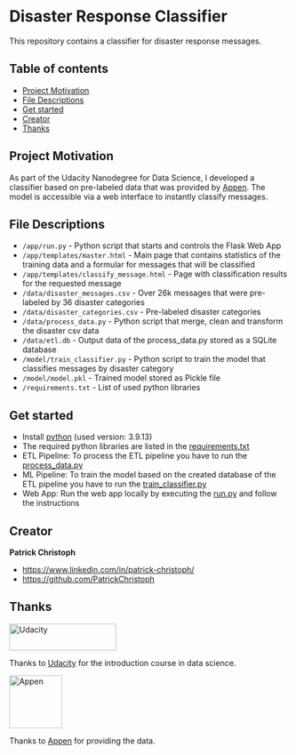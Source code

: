 # Disaster Response Classifier
This repository contains a classifier for disaster response messages.

## Table of contents
- [Project Motivation](#project-motivation)
- [File Descriptions](#file-descriptions)
- [Get started](#get-started)
- [Creator](#creator)
- [Thanks](#thanks)

## Project Motivation
As part of the Udacity Nanodegree for Data Science, I developed a classifier based on pre-labeled data that was
provided by [Appen](https://www.appen.com). The model is accessible via a web interface to instantly classify
messages.

## File Descriptions
- `/app/run.py` - Python script that starts and controls the Flask Web App
- `/app/templates/master.html` - Main page that contains statistics of the training data and a formular for 
messages that will be classified
- `/app/templates/classify_message.html` - Page with classification results for the requested message
- `/data/disaster_messages.csv` - Over 26k messages that were pre-labeled by 36 disaster categories
- `/data/disaster_categories.csv` - Pre-labeled disaster categories
- `/data/process_data.py` - Python script that merge, clean and transform the disaster csv data
- `/data/etl.db` - Output data of the process_data.py stored as a SQLite database
- `/model/train_classifier.py` - Python script to train the model that classifies messages by disaster category
- `/model/model.pkl` - Trained model stored as Pickle file
- `/requirements.txt` - List of used python libraries

## Get started
- Install [python](https://www.python.org/downloads/) (used version: 3.9.13)
- The required python libraries are listed in the [requirements.txt](https://github.com/PatrickChristoph/disaster_response/tree/main/requirements.txt)
- ETL Pipeline: To process the ETL pipeline you have to run the [process_data.py](https://github.com/PatrickChristoph/disaster_response/tree/main/data/process_data.py)
- ML Pipeline: To train the model based on the created database of the ETL pipeline you have to run the [train_classifier.py](https://github.com/PatrickChristoph/disaster_response/tree/main/data/train_classifier.py)
- Web App: Run the web app locally by executing the [run.py](https://github.com/PatrickChristoph/disaster_response/tree/main/app/run.py) and follow the instructions

## Creator

**Patrick Christoph**
- <https://www.linkedin.com/in/patrick-christoph/>
- <https://github.com/PatrickChristoph>

## Thanks

<a href="https://www.udacity.com/">
  <img src="https://www.udacity.com/images/svgs/udacity-tt-logo.svg" alt="Udacity" width="192" height="48">
</a>

Thanks to [Udacity](https://www.udacity.com/) for the introduction course in data science.

<a href="https://www.appen.com/">
  <img src="http://img0cf.b8cdn.com/images/logo/26/2056526_logo_1602844627_n.png" alt="Appen" height="95">
</a>

Thanks to [Appen](https://www.appen.com/) for providing the data.